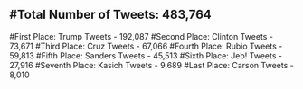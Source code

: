 #Total Number of Tweets: 483,764 
---
#First Place: Trump Tweets - 192,087
#Second Place: Clinton Tweets - 73,671
#Third Place: Cruz Tweets - 67,066
#Fourth Place: Rubio Tweets - 59,813
#Fifth Place: Sanders Tweets - 45,513
#Sixth Place: Jeb! Tweets - 27,916
#Seventh Place: Kasich Tweets - 9,689
#Last Place: Carson Tweets - 8,010
